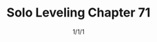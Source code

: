 ---
title: "Solo Leveling Chapter 71"
date: 1/1/1
range: 41
description: "Solo Leveling Chapter 71"
previous: "solo-leveling/chapter-70"
next: "solo-leveling/chapter-72"
---